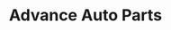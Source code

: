 ---
title: "Advance Auto Parts"
url: /albany/advance-auto-parts-radium-springs-road/
shop: Autoteile
---